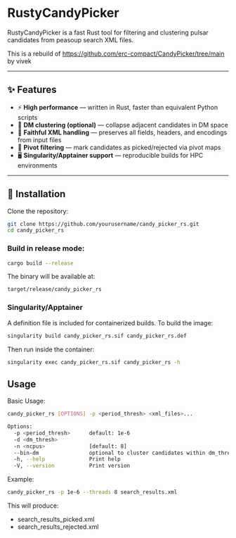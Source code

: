 # RustyCandyPicker

RustyCandyPicker is a fast Rust tool for filtering and clustering pulsar candidates from peasoup search XML files.

This is a rebuild of https://github.com/erc-compact/CandyPicker/tree/main by vivek 


---

## ✨ Features

- ⚡ **High performance** — written in Rust, faster than equivalent Python scripts  
- 🧩 **DM clustering (optional)** — collapse adjacent candidates in DM space  
- 📂 **Faithful XML handling** — preserves all fields, headers, and encodings from input files  
- 🔎 **Pivot filtering** — mark candidates as picked/rejected via pivot maps  
- 🖥️ **Singularity/Apptainer support** — reproducible builds for HPC environments  

---


## 🚀 Installation

Clone the repository:

```bash
git clone https://github.com/yourusername/candy_picker_rs.git
cd candy_picker_rs
```

### Build in release mode:

```bash
cargo build --release
```

The binary will be available at:
```bash
target/release/candy_picker_rs
```

### Singularity/Apptainer

A definition file is included for containerized builds. To build the image:
```bash
singularity build candy_picker_rs.sif candy_picker_rs.def
```

Then run inside the container:
```bash
singularity exec candy_picker_rs.sif candy_picker_rs -h
```

## Usage
Basic Usage:
```bash
candy_picker_rs [OPTIONS] -p <period_thresh> <xml_files>...

Options:
  -p <period_thresh>      default: 1e-6
  -d <dm_thresh>          
  -n <ncpus>              [default: 8]
  --bin-dm                optional to cluster candidates within dm_thresh
  -h, --help              Print help
  -V, --version           Print version
```

Example:
```bash
candy_picker_rs -p 1e-6 --threads 8 search_results.xml
```

This will produce:
- search_results_picked.xml
- search_results_rejected.xml
